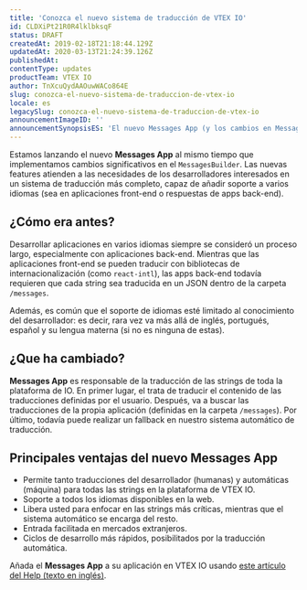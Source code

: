 ```yaml
---
title: 'Conozca el nuevo sistema de traducción de VTEX IO'
id: CLDXiPt21R0R4lklbksqF
status: DRAFT
createdAt: 2019-02-18T21:18:44.129Z
updatedAt: 2020-03-13T21:24:39.126Z
publishedAt: 
contentType: updates
productTeam: VTEX IO
author: TnXcuQydAAOuwWACo864E
slug: conozca-el-nuevo-sistema-de-traduccion-de-vtex-io
locale: es
legacySlug: conozca-el-nuevo-sistema-de-traduccion-de-vtex-io
announcementImageID: ''
announcementSynopsisES: 'El nuevo Messages App (y los cambios en MessagesBuilder) facilitan y amplían la traducción de apps front y back-end.'
---
```


Estamos lanzando el nuevo __Messages App__ al mismo tiempo que implementamos cambios significativos en el `MessagesBuilder`. Las nuevas features atienden a las necesidades de los desarrolladores interesados en un sistema de traducción más completo, capaz de añadir soporte a varios idiomas (sea en aplicaciones front-end o respuestas de apps back-end).


## ¿Cómo era antes?
Desarrollar aplicaciones en varios idiomas siempre se consideró un proceso largo, especialmente con aplicaciones back-end. Mientras que las aplicaciones front-end se pueden traducir con bibliotecas de internacionalización (como `react-intl`), las apps back-end todavía requieren que cada string sea traducida en un JSON dentro de la carpeta `/messages`.

Además, es común que el soporte de idiomas esté limitado al conocimiento del desarrollador: es decir, rara vez va más allá de inglés, portugués, español y su lengua materna (si no es ninguna de estas).


## ¿Que ha cambiado?
__Messages App__ es responsable de la traducción de las strings de toda la plataforma de IO. En primer lugar, el trata de traducir el contenido de las traducciones definidas por el usuario. Después, va a buscar las traducciones de la propia aplicación (definidas en la carpeta `/messages`). Por último, todavía puede realizar un fallback en nuestro sistema automático de traducción.


## Principales ventajas del nuevo Messages App
- Permite tanto traducciones del desarrollador (humanas) y automáticas (máquina) para todas las strings en la plataforma de VTEX IO.
- Soporte a todos los idiomas disponibles en la web.
- Libera usted para enfocar en las strings más críticas, mientras que el sistema automático se encarga del resto.
- Entrada facilitada en mercados extranjeros.
- Ciclos de desarrollo más rápidos, posibilitados por la traducción automática.

Añada el __Messages App__ a su aplicación en VTEX IO usando [este artículo del Help (texto en inglés)](/en/tutorial/how-to-use-messages-on-your-io-apps).
